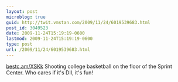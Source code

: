 ```yaml
---
layout: post
microblog: true
guid: http://twit.vmstan.com/2009/11/24/6019539683.html
post_id: 3049523
date: 2009-11-24T15:19:19-0600
lastmod: 2009-11-24T15:19:19-0600
type: post
url: /2009/11/24/6019539683.html
---
```

[bestc.am/XSKk](http://bestc.am/XSKk) Shooting college basketball on the floor of the Sprint Center. Who cares if it's DII, it's fun!
